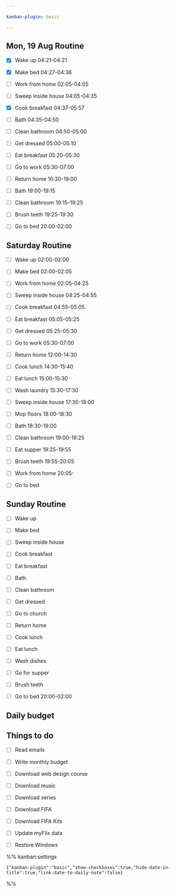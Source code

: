 ```yaml
---

kanban-plugin: basic

---
```


## Mon, 19 Aug Routine

- [x] Wake up 04:21-04:21
- [x] Make bed 04:27-04:36
- [ ] Work from home 02:05-04:05
- [ ] Sweep inside house 04:05-04:35
- [x] Cook breakfast 04:37-05:57
- [ ] Bath 04:35-04:50
- [ ] Clean bathroom 04:50-05:00
- [ ] Get dressed 05:00-05:10
- [ ] Eat breakfast 05:20-05:30
- [ ] Go to work 05:30-07:00
- [ ] Return home 16:30-19:00
- [ ] Bath 19:00-19:15
- [ ] Clean bathroom 19:15-19:25
- [ ] Brush teeth 19:25-19:30
- [ ] Go to bed 20:00-02:00


## Saturday Routine

- [ ] Wake up 02:00-02:00
- [ ] Make bed 02:00-02:05
- [ ] Work from home 02:05-04:25
- [ ] Sweep inside house 04:25-04:55
- [ ] Cook breakfast 04:55-05:05
- [ ] Eat breakfast 05:05-05:25
- [ ] Get dressed 05:25-05:30
- [ ] Go to work 05:30-07:00
- [ ] Return home 12:00-14:30
- [ ] Cook lunch 14:30-15:40
- [ ] Eat lunch 15:00-15:30
- [ ] Wash laundry 15:30-17:30
- [ ] Sweep inside house 17:30-18:00
- [ ] Mop floors 18:00-18:30
- [ ] Bath 18:30-19:00
- [ ] Clean bathroom 19:00-19:25
- [ ] Eat supper 19:25-19:55
- [ ] Brush teeth 19:55-20:05
- [ ] Work from home 20:05-
- [ ] Go to bed


## Sunday Routine

- [ ] Wake up
- [ ] Make bed
- [ ] Sweep inside house
- [ ] Cook breakfast
- [ ] Eat breakfast
- [ ] Bath
- [ ] Clean bathroom
- [ ] Get dressed
- [ ] Go to church
- [ ] Return home
- [ ] Cook lunch
- [ ] Eat lunch
- [ ] Wash dishes
- [ ] Go for supper
- [ ] Brush teeth
- [ ] Go to bed 20:00-02:00


## Daily budget



## Things to do

- [ ] Read emails
- [ ] Write monthly budget
- [ ] Download web design course
- [ ] Download music
- [ ] Download series
- [ ] Download FIFA
- [ ] Download FIFA Kits
- [ ] Update myFlix data
- [ ] Restore Windows




%% kanban:settings
```
{"kanban-plugin":"basic","show-checkboxes":true,"hide-date-in-title":true,"link-date-to-daily-note":false}
```
%%